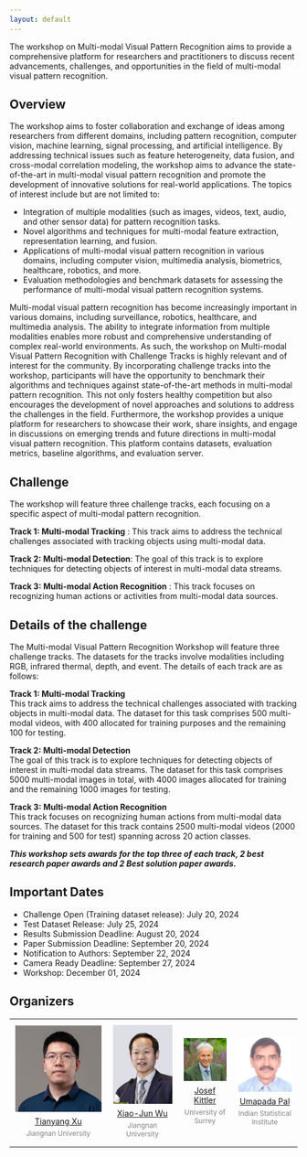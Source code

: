 ```yaml
---
layout: default
---
```


The workshop on Multi-modal Visual Pattern Recognition aims to provide a comprehensive platform for researchers and practitioners to discuss recent advancements, challenges, and opportunities in the field of multi-modal visual pattern recognition.   

## **Overview**
The workshop aims to foster collaboration and exchange of ideas among researchers from different domains, including pattern recognition, computer vision, machine learning, signal processing, and artificial intelligence. By addressing technical issues such as feature heterogeneity, data fusion, and cross-modal correlation modeling, the workshop aims to advance the state-of-the-art in multi-modal visual pattern recognition and promote the development of innovative solutions for real-world applications. The topics of interest include but are not limited to:
- Integration of multiple modalities (such as images, videos, text, audio, and other sensor data) for pattern recognition tasks.
- Novel algorithms and techniques for multi-modal feature extraction, representation learning, and fusion.
- Applications of multi-modal visual pattern recognition in various domains, including computer vision, multimedia analysis, biometrics, healthcare, robotics, and more.
- Evaluation methodologies and benchmark datasets for assessing the performance of multi-modal visual pattern recognition systems.

Multi-modal visual pattern recognition has become increasingly important in various domains, including surveillance, robotics, healthcare, and multimedia analysis. The ability to integrate information from multiple modalities enables more robust and comprehensive understanding of complex real-world environments. As such, the workshop on Multi-modal Visual Pattern Recognition with Challenge Tracks is highly relevant and of interest for the community. By incorporating challenge tracks into the workshop, participants will have the opportunity to benchmark their algorithms and techniques against state-of-the-art methods in multi-modal pattern recognition. This not only fosters healthy competition but also encourages the development of novel approaches and solutions to address the challenges in the field. Furthermore, the workshop provides a unique platform for researchers to showcase their work, share insights, and engage in discussions on emerging trends and future directions in multi-modal visual pattern recognition. This platform contains datasets, evaluation metrics, baseline algorithms, and evaluation server.


## **Challenge**
The workshop will feature three challenge tracks, each focusing on a specific aspect of multi-modal pattern recognition.

**Track 1: Multi-modal Tracking** : This track aims to address the technical challenges associated with tracking objects using multi-modal data.  
  
**Track 2: Multi-modal Detection**: The goal of this track is to explore techniques for detecting objects of interest in multi-modal data streams.  
  
**Track 3: Multi-modal Action Recognition** : This track focuses on recognizing human actions or activities from multi-modal data sources.   


## **Details of the challenge**    
The Multi-modal Visual Pattern Recognition Workshop will feature three challenge tracks. The datasets for the tracks involve modalities including RGB, infrared thermal, depth, and event. The details of each track are as follows:   

**Track 1: Multi-modal Tracking**     
This track aims to address the technical challenges associated with tracking objects in multi-modal data. The dataset for this task comprises 500 multi-modal videos, with 400 allocated for training purposes and the remaining 100 for testing.  

**Track 2: Multi-modal Detection**    
The goal of this track is to explore techniques for detecting objects of interest in multi-modal data streams. The dataset for this task comprises 5000 multi-modal images in total, with 4000 images allocated for training and the remaining 1000 images for testing.  

**Track 3: Multi-modal Action Recognition**    
This track focuses on recognizing human actions from multi-modal data sources. The dataset for this track contains 2500 multi-modal videos (2000 for training and 500 for test) spanning across 20 action classes.   

**_This workshop sets awards for the top three of each track, 2 best research paper awards and 2 Best solution paper awards._**


## **Important Dates**
- Challenge Open (Training dataset release): July 20, 2024
- Test Dataset Release: July 25, 2024
- Results Submission Deadline: August 20, 2024
- Paper Submission Deadline: September 20, 2024
- Notification to Authors: September 22, 2024
- Camera Ready Deadline: September 27, 2024
- Workshop: December 01, 2024

## **Organizers**
<table style="width: 100%; table-layout: fixed; border-collapse: collapse;">
    <tr>
        <td style="text-align: center; padding: 10px; border: 0;">
            <a href="https://xu-tianyang.github.io/">
                <img src="figs/Tianyang%20Xu.jpg" alt="People" style="width: auto; height: auto;">
            </a>
          <a href ="mailto:tianyang.xu@jiangnan.edu.cn">
            <p style="margin: 5px 0;">Tianyang Xu</p>
          </a>
            <p style="margin: 5px 0; font-size: 12px; color: gray; ">Jiangnan University</p>
        </td>
        <td style="text-align: center; padding: 10px; border: 0;">
            <a href="https://scholar.google.com/citations?user=5IST34sAAAAJ&hl=zh-CN&oi=ao">
                <img src="figs/Xiao-jun%20Wu.jpg" alt="People" style="width: auto; height: auto;">
            </a>
           <a href ="mailto:wu_xiaojun@jiangnan.edu.cn">
            <p style="margin: 5px 0;">Xiao-Jun Wu</p>
           </a>
            <p style="margin: 5px 0; font-size: 12px; color: gray;">Jiangnan University</p>
        </td>
        <td style="text-align: center; padding: 10px; border: 0;">
            <a href="https://www.surrey.ac.uk/people/josef-kittler">
                <img src="figs/Josef%20Kittler.jpg" alt="People" style="width: auto; height: auto;">
            </a>
          <a href ="mailto:j.kittler@surrey.ac.uk">
            <p style="margin: 5px 0;">Josef Kittler</p>
          </a>
            <p style="margin: 5px 0; font-size: 12px; color: gray;">University of Surrey</p>
        </td>
        <td style="text-align: center; padding: 10px; border: 0;">
            <a href="https://www.isical.ac.in/~umapada">
                <img src="figs/Umapada%20Pal.jpg" alt="People" style="width: auto; height: auto;">
            </a>
          <a href ="mailto:umapada@isical.ac.in">
            <p style="margin: 5px 0;">Umapada Pal</p>
          </a>
            <p style="margin: 5px 0; font-size: 12px; color: gray;">Indian Statistical Institute</p>
        </td>
    </tr>
</table>

